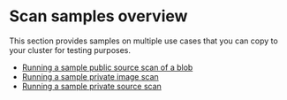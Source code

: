 # Scan samples overview

This section provides samples on multiple use cases that you can copy to your cluster for testing purposes.  

- [Running a sample public source scan of a blob](blob.md)
- [Running a sample private image scan](private-image.md)
- [Running a sample private source scan](private-source.md)
